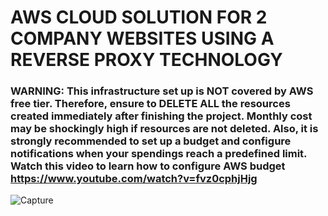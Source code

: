 # AWS CLOUD SOLUTION FOR 2 COMPANY WEBSITES USING A REVERSE PROXY TECHNOLOGY

### WARNING: This infrastructure set up is NOT covered by AWS free tier. Therefore, ensure to DELETE ALL the resources created immediately after finishing the project. Monthly cost may be shockingly high if resources are not deleted. Also, it is strongly recommended to set up a budget and configure notifications when your spendings reach a predefined limit. Watch this video to learn how to configure AWS budget https://www.youtube.com/watch?v=fvz0cphjHjg


![Capture](https://github.com/ekomoku/ekom-pbl/assets/66005935/9e44fb6a-252a-4e0f-b23f-0797aa87e7d3)
